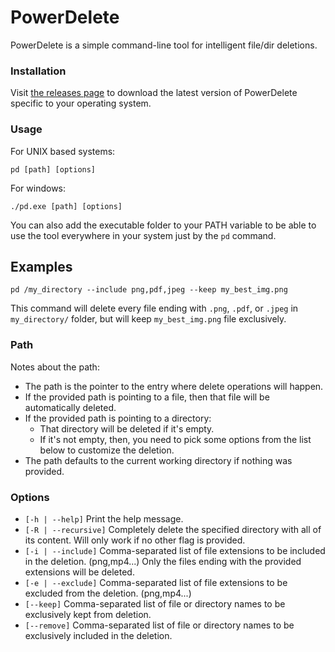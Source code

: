 # PowerDelete
PowerDelete is a simple command-line tool for intelligent file/dir deletions.
### Installation
Visit <a href="https://github.com/nidhalmessaoudi/PowerDelete/releases">the releases page</a> to download the latest version of PowerDelete specific to your operating system.
### Usage
For UNIX based systems:
```
pd [path] [options]
```
For windows:
```
./pd.exe [path] [options]
```
You can also add the executable folder to your PATH variable to be able to use the tool everywhere in your system just by the `pd` command.
## Examples
```
pd /my_directory --include png,pdf,jpeg --keep my_best_img.png
```
This command will delete every file ending with `.png`, `.pdf`, or `.jpeg` in `my_directory/` folder, but will keep `my_best_img.png` file exclusively.
### Path
Notes about the path:
- The path is the pointer to the entry where delete operations will happen.
- If the provided path is pointing to a file, then that file will be automatically deleted.
- If the provided path is pointing to a directory:
  - That directory will be deleted if it's empty.
  - If it's not empty, then, you need to pick some options from the list below to customize the deletion.
- The path defaults to the current working directory if nothing was provided.
### Options
- `[-h | --help]` Print the help message.
- `[-R | --recursive]` Completely delete the specified directory with all of its content. Will only work if no other flag is provided.
- `[-i | --include]` Comma-separated list of file extensions to be included in the deletion. (png,mp4...) Only the files ending with the provided extensions will be deleted.
- `[-e | --exclude]` Comma-separated list of file extensions to be excluded from the deletion. (png,mp4...)
- `[--keep]` Comma-separated list of file or directory names to be exclusively kept from deletion.
- `[--remove]` Comma-separated list of file or directory names to be exclusively included in the deletion.
